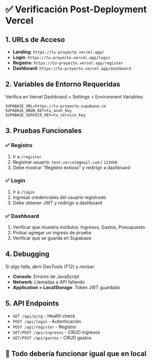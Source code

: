 # ✅ Verificación Post-Deployment Vercel

## 1. URLs de Acceso
- **Landing**: `https://tu-proyecto.vercel.app/`
- **Login**: `https://tu-proyecto.vercel.app/login`
- **Registro**: `https://tu-proyecto.vercel.app/register`
- **Dashboard**: `https://tu-proyecto.vercel.app/dashboard`

## 2. Variables de Entorno Requeridas
Verifica en Vercel Dashboard > Settings > Environment Variables:
```
SUPABASE_URL=https://tu-proyecto.supabase.co
SUPABASE_ANON_KEY=tu_anon_key
SUPABASE_SERVICE_KEY=tu_service_key
```

## 3. Pruebas Funcionales

### ✅ Registro
1. Ir a `/register`
2. Registrar usuario: `test-vercel@gmail.com` / `123456`
3. Debe mostrar "Registro exitoso" y redirigir a dashboard

### ✅ Login
1. Ir a `/login`
2. Ingresar credenciales del usuario registrado
3. Debe obtener JWT y redirigir a dashboard

### ✅ Dashboard
1. Verificar que muestra módulos: Ingresos, Gastos, Presupuesto
2. Probar agregar un ingreso de prueba
3. Verificar que se guarda en Supabase

## 4. Debugging
Si algo falla, abrir DevTools (F12) y revisar:
- **Console**: Errores de JavaScript
- **Network**: Llamadas a API fallando
- **Application > LocalStorage**: Token JWT guardado

## 5. API Endpoints
- `GET /api/ping` - Health check
- `POST /api/login` - Autenticación
- `POST /api/register` - Registro
- `GET/POST /api/ingresos` - CRUD ingresos
- `GET/POST /api/gastos` - CRUD gastos

## 🎯 Todo debería funcionar igual que en local
